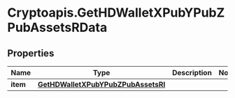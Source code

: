 # Cryptoapis.GetHDWalletXPubYPubZPubAssetsRData

## Properties

Name | Type | Description | Notes
------------ | ------------- | ------------- | -------------
**item** | [**GetHDWalletXPubYPubZPubAssetsRI**](GetHDWalletXPubYPubZPubAssetsRI.md) |  | 


